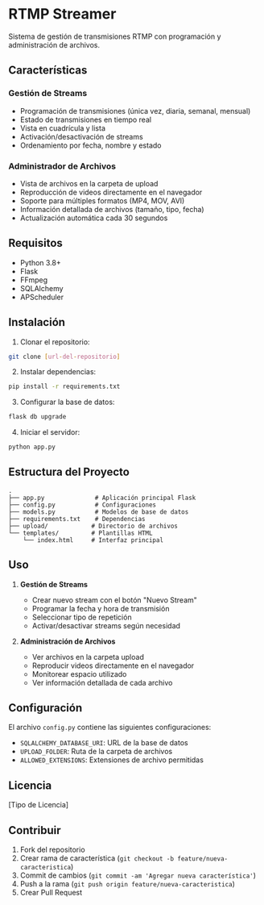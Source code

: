 # RTMP Streamer

Sistema de gestión de transmisiones RTMP con programación y administración de archivos.

## Características

### Gestión de Streams
- Programación de transmisiones (única vez, diaria, semanal, mensual)
- Estado de transmisiones en tiempo real
- Vista en cuadrícula y lista
- Activación/desactivación de streams
- Ordenamiento por fecha, nombre y estado

### Administrador de Archivos
- Vista de archivos en la carpeta de upload
- Reproducción de videos directamente en el navegador
- Soporte para múltiples formatos (MP4, MOV, AVI)
- Información detallada de archivos (tamaño, tipo, fecha)
- Actualización automática cada 30 segundos

## Requisitos

- Python 3.8+
- Flask
- FFmpeg
- SQLAlchemy
- APScheduler

## Instalación

1. Clonar el repositorio:
```bash
git clone [url-del-repositorio]
```

2. Instalar dependencias:
```bash
pip install -r requirements.txt
```

3. Configurar la base de datos:
```bash
flask db upgrade
```

4. Iniciar el servidor:
```bash
python app.py
```

## Estructura del Proyecto

```
.
├── app.py              # Aplicación principal Flask
├── config.py           # Configuraciones
├── models.py           # Modelos de base de datos
├── requirements.txt    # Dependencias
├── upload/            # Directorio de archivos
└── templates/         # Plantillas HTML
    └── index.html     # Interfaz principal
```

## Uso

1. **Gestión de Streams**
   - Crear nuevo stream con el botón "Nuevo Stream"
   - Programar la fecha y hora de transmisión
   - Seleccionar tipo de repetición
   - Activar/desactivar streams según necesidad

2. **Administración de Archivos**
   - Ver archivos en la carpeta upload
   - Reproducir videos directamente en el navegador
   - Monitorear espacio utilizado
   - Ver información detallada de cada archivo

## Configuración

El archivo `config.py` contiene las siguientes configuraciones:

- `SQLALCHEMY_DATABASE_URI`: URL de la base de datos
- `UPLOAD_FOLDER`: Ruta de la carpeta de archivos
- `ALLOWED_EXTENSIONS`: Extensiones de archivo permitidas

## Licencia

[Tipo de Licencia]

## Contribuir

1. Fork del repositorio
2. Crear rama de característica (`git checkout -b feature/nueva-caracteristica`)
3. Commit de cambios (`git commit -am 'Agregar nueva característica'`)
4. Push a la rama (`git push origin feature/nueva-caracteristica`)
5. Crear Pull Request
